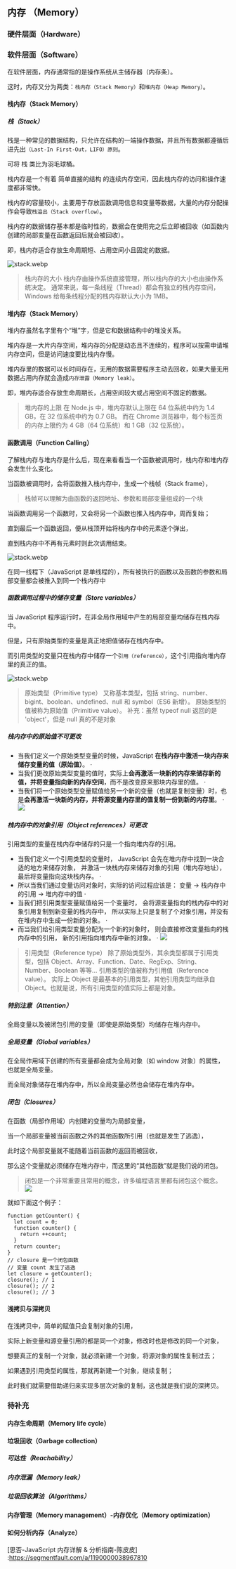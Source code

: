 ## 内存 （Memory）
### 硬件层面（Hardware）
### 软件层面（Software）
在软件层面，内存通常指的是操作系统从主储存器（内存条）。

这时，内存又分为两类：`栈内存（Stack Memory）`和`堆内存（Heap Memory）`。
#### 栈内存（Stack Memory）
##### 栈（Stack）
栈是一种常见的数据结构，只允许在结构的一端操作数据，并且所有数据都遵循后进先出`（Last-In First-Out，LIFO）原则`。

可将 栈 类比为羽毛球桶。

栈内存是一个有着 简单直接的结构 的连续内存空间，因此栈内存的访问和操作速度都非常快。

栈内存的容量较小，主要用于存放函数调用信息和变量等数据，大量的内存分配操作会导致`栈溢出（Stack overflow）`。

栈内存的数据储存基本都是临时性的，数据会在使用完之后立即被回收（如函数内创建的局部变量在函数返回后就会被回收）。

即，栈内存适合存放生命周期短、占用空间小且固定的数据。

![stack.webp](/md_data/\stack1.webp)
>栈内存的大小
>栈内存由操作系统直接管理，所以栈内存的大小也由操作系统决定。
>通常来说，每一条线程（Thread）都会有独立的栈内存空间，Windows 给每条线程分配的栈内存默认大小为 1MB。
#### 堆内存（Stack Memory）
堆内存虽然名字里有个“堆”字，但是它和数据结构中的堆没关系。

堆内存是一大片内存空间，堆内存的分配是动态且不连续的，程序可以按需申请堆内存空间，但是访问速度要比栈内存慢。

堆内存里的数据可以长时间存在，无用的数据需要程序主动去回收，如果大量无用数据占用内存就会造成`内存泄露（Memory leak）`。

即，堆内存适合存放生命周期长，占用空间较大或占用空间不固定的数据。
>堆内存的上限
>在 Node.js 中，堆内存默认上限在 64 位系统中约为 1.4 GB，在 32 位系统中约为 0.7 GB。
>而在 Chrome 浏览器中，每个标签页的内存上限约为 4 GB（64 位系统）和 1 GB（32 位系统）。
#### 函数调用（Function Calling）
了解栈内存与堆内存是什么后，现在来看看当一个函数被调用时，栈内存和堆内存会发生什么变化。

当函数被调用时，会将函数推入栈内存中，生成一个栈帧（Stack frame），
>栈帧可以理解为由函数的返回地址、参数和局部变量组成的一个块

当函数调用另一个函数时，又会将另一个函数也推入栈内存中，周而复始；

直到最后一个函数返回，便从栈顶开始将栈内存中的元素逐个弹出，

直到栈内存中不再有元素时则此次调用结束。

![stack.webp](/md_data/\stack2.webp)

在同一线程下（JavaScript 是单线程的），所有被执行的函数以及函数的参数和局部变量都会被推入到同一个栈内存中

##### 函数调用过程中的储存变量（Store variables）
当 JavaScript 程序运行时，在非全局作用域中产生的局部变量均储存在栈内存中。

但是，只有原始类型的变量是真正地把值储存在栈内存中。

而引用类型的变量只在栈内存中储存一个`引用（reference）`，这个引用指向堆内存里的真正的值。

![stack.webp](/md_data/\stack3.webp)

>原始类型（Primitive type）
>又称基本类型，包括 string、number、bigint、boolean、undefined、null 和 symbol（ES6 新增）。
>原始类型的值被称为原始值（Primitive value）。
>补充：虽然 typeof null 返回的是 'object'，但是 null 真的不是对象
##### 栈内存中的原始值不可更改
+ 当我们定义一个原始类型变量的时候，JavaScript **在栈内存中激活一块内存来储存变量的值（原始值）**。
·
+ 当我们更改原始类型变量的值时，实际上**会再激活一块新的内存来储存新的值，并将变量指向新的内存空间**，而不是改变原来那块内存里的值。
·
+ 当我们将一个原始类型变量赋值给另一个新的变量（也就是复制变量）时，也是**会再激活一块新的内存，并将源变量内存里的值复制一份到新的内存里**。
·
![](/md_data/stack4.webp)
##### 栈内存中的对象引用（Object references）可更改
引用类型的变量在栈内存中储存的只是一个指向堆内存的引用。
+ 当我们定义一个引用类型的变量时，
JavaScript 会先在堆内存中找到一块合适的地方来储存对象，
并激活一块栈内存来储存对象的引用（堆内存地址），
最后将变量指向这块栈内存。
·
+ 所以当我们通过变量访问对象时，实际的访问过程应该是：
变量 -> 栈内存中的引用 -> 堆内存中的值
·
+  当我们把引用类型变量赋值给另一个变量时，
会将源变量指向的栈内存中的对象引用复制到新变量的栈内存中，
所以实际上只是复制了个对象引用，并没有在堆内存中生成一份新的对象。
·
+  而当我们给引用类型变量分配为一个新的对象时，
则会直接修改变量指向的栈内存中的引用，
新的引用指向堆内存中新的对象。
·
![](/md_data/stack5.webp)




>引用类型（Reference type）
>除了原始类型外，其余类型都属于引用类型，包括 Object、Array、Function、Date、RegExp、String、Number、Boolean 等等...
>引用类型的值被称为引用值（Reference value）。
>实际上 Object 是最基本的引用类型，其他引用类型均继承自 Object。也就是说，所有引用类型的值实际上都是对象。
##### 特别注意（Attention）
全局变量以及被闭包引用的变量（即使是原始类型）均储存在堆内存中。
##### 全局变量（Global variables）
在全局作用域下创建的所有变量都会成为全局对象（如 window 对象）的属性，
也就是全局变量。

而全局对象储存在堆内存中，所以全局变量必然也会储存在堆内存中。
##### 闭包（Closures）
在函数（局部作用域）内创建的变量均为局部变量，

当一个局部变量被当前函数之外的其他函数所引用（也就是发生了逃逸），

此时这个局部变量就不能随着当前函数的返回而被回收，

那么这个变量就必须储存在堆内存中，而这里的“其他函数”就是我们说的闭包。
>闭包是一个非常重要且常用的概念，许多编程语言里都有闭包这个概念。
![](/md_data/Image2022_06_27_15_27.png)

就如下面这个例子：
```
function getCounter() {
  let count = 0;
  function counter() {
    return ++count;
  }
  return counter;
}
// closure 是一个闭包函数
// 变量 count 发生了逃逸
let closure = getCounter();
closure(); // 1
closure(); // 2
closure(); // 3
```

#### 浅拷贝与深拷贝
在浅拷贝中，简单的赋值只会复制对象的引用，

实际上新变量和源变量引用的都是同一个对象，修改时也是修改的同一个对象，

想要真正的复制一个对象，就必须新建一个对象，将源对象的属性复制过去；

如果遇到引用类型的属性，那就再新建一个对象，继续复制；

此时我们就需要借助递归来实现多层次对象的复制，这也就是我们说的深拷贝。

### 待补充
#### 内存生命周期（Memory life cycle）
#### 垃圾回收（Garbage collection）
##### 可达性（Reachability）
##### 内存泄漏（Memory leak）
##### 垃圾回收算法（Algorithms）
#### 内存管理（Memory management）-内存优化（Memory optimization）
#### 如何分析内存（Analyze）


[思否-JavaScript 内存详解 & 分析指南-陈皮皮]
 :https://segmentfault.com/a/1190000038967810















